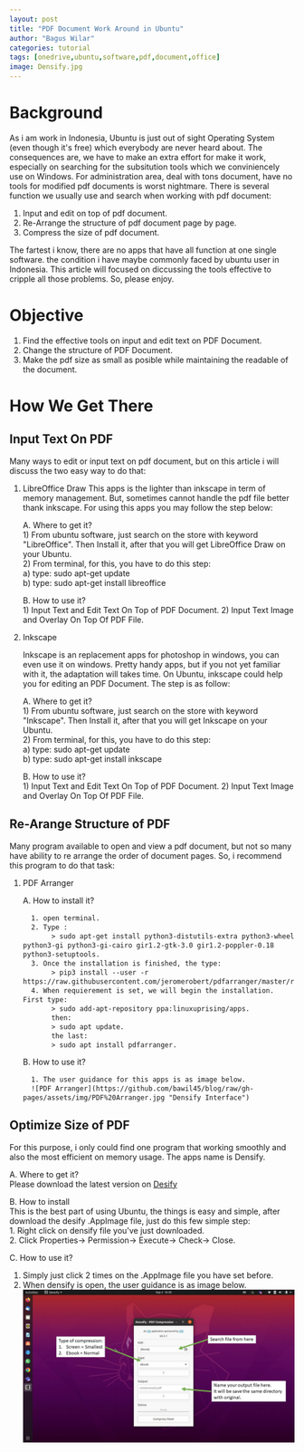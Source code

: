 ```yaml
---
layout: post
title: "PDF Document Work Around in Ubuntu"
author: "Bagus Wilar"
categories: tutorial
tags: [onedrive,ubuntu,software,pdf,document,office]
image: Densify.jpg
---
```




# Background
As i am work in Indonesia, Ubuntu is just out of sight Operating System (even though it's free) which everybody are never heard about. The consequences are, we have to make an extra effort for make it work, especially on searching for the subsitution tools which we conviniencely use on Windows. For administration area, deal with tons document, have no tools for modified pdf documents is worst nightmare.  There is several function we usually use and search when working with pdf document:

1. Input and edit on top of pdf document.
2. Re-Arrange the structure of pdf document page by page.
3. Compress the size of pdf document.

The fartest i know, there are no apps that have all function at one single software. the condition i have maybe commonly faced by ubuntu user in Indonesia. This article will focused on diccussing the tools effective to cripple all those problems. So, please enjoy.  

# Objective
1. Find the effective tools on input and edit text on PDF Document.
2. Change the structure of PDF Document.
3. Make the pdf size as small as posible while maintaining the readable of the document.

# How We Get There

## Input Text On PDF

Many ways to edit or input text on pdf document, but on this article i will discuss the two easy way to do that:

1. LibreOffice Draw 
    This apps is the lighter than inkscape in term of memory management. But, sometimes cannot handle the pdf file better thank inkscape. For using this apps you may       follow the step below:<br>
    
    A. Where to get it?<br>
         1) From ubuntu software, just search on the store with keyword "LibreOffice". Then Install it, after that you will get LibreOffice Draw on your Ubuntu.<br>
         2) From terminal, for this, you have to do this step:<br>
              a) type: sudo apt-get update<br>
              b) type: sudo apt-get install libreoffice<br>
              
    B. How to use it?<br>
         1) Input Text and Edit Text On Top of PDF Document.
         2) Input Text Image and Overlay On Top Of PDF File.
         
3. Inkscape

    Inkscape is an replacement apps for photoshop in windows, you can even use it on windows. Pretty handy apps, but if you not yet familiar with it, the adaptation       will takes time. On Ubuntu, inkscape could help you for editing an PDF Document. The step is as follow:
    
    A. Where to get it?<br>
         1) From ubuntu software, just search on the store with keyword "Inkscape". Then Install it, after that you will get Inkscape on your Ubuntu.<br>
         2) From terminal, for this, you have to do this step:<br>
              a) type: sudo apt-get update<br>
              b) type: sudo apt-get install inkscape<br>
              
    B. How to use it?<br>
         1) Input Text and Edit Text On Top of PDF Document.
         2) Input Text Image and Overlay On Top Of PDF File.
   
## Re-Arange Structure of PDF

Many program available to open and view a pdf document, but not so many have ability to re arrange the order of document pages. So, i recommend this program to do that task:

1. PDF Arranger

   A. How to install it?
   
         1. open terminal.   
         2. Type :
              > sudo apt-get install python3-distutils-extra python3-wheel python3-gi python3-gi-cairo gir1.2-gtk-3.0 gir1.2-poppler-0.18 python3-setuptools. 
         3. Once the installation is finished, the type:
              > pip3 install --user -r https://raw.githubusercontent.com/jeromerobert/pdfarranger/master/requirements.txt.
         4. When requierement is set, we will begin the installation. First type:
              > sudo add-apt-repository ppa:linuxuprising/apps. 
              then: 
              > sudo apt update.
              the last: 
              > sudo apt install pdfarranger.
               
   B. How to use it? 
   
         1. The user guidance for this apps is as image below.
         ![PDF Arranger](https://github.com/bawil45/blog/raw/gh-pages/assets/img/PDF%20Arranger.jpg "Densify Interface") 
    
## Optimize Size of PDF 

For this purpose, i only could find one program that working smoothly and also the most efficient on memory usage. The apps name is Densify. 

A. Where to get it?<br>
   Please download the latest version on [Desify](https://github.com/hkdb/Densify/releases) 

B. How to install<br>
    This is the best part of using Ubuntu, the things is easy and simple, after download the desify .AppImage file, just do this few simple step: <br>
    1. Right click on densify file you've just downloaded. <br>
    2. Click Properties-> Permission-> Execute-> Check-> Close. <br>

C. How to use it?<br>
   1. Simply just click 2 times on the .AppImage file you have set before. 
   2. When densify is open, the user guidance is as image below. 
     ![Densify Interface](https://github.com/bawil45/blog/raw/gh-pages/assets/img/Densify%201.jpg "Densify Interface") 
